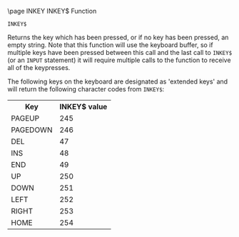 \page INKEY INKEY$ Function
```basic
INKEY$
```
Returns the key which has been pressed, or if no key has been pressed, an empty string. Note that this function will use the keyboard buffer, so if multiple keys have been pressed between this call and the last call to `INKEY$` (or an `INPUT` statement) it will require multiple calls to the function to receive all of the keypresses.

The following keys on the keyboard are designated as 'extended keys' and will return the following character codes from `INKEY$`:

<table>
<tr><th>Key</th><th>INKEY$ value</th></tr>
<tr><td>PAGEUP</td><td>245</td></tr>
<tr><td>PAGEDOWN</td><td>246</td></tr>
<tr><td>DEL</td><td>47</td></tr>
<tr><td>INS</td><td>48</td></tr>
<tr><td>END</td><td>49</td></tr>
<tr><td>UP</td><td>250</td></tr>
<tr><td>DOWN</td><td>251</td></tr>
<tr><td>LEFT</td><td>252</td></tr>
<tr><td>RIGHT</td><td>253</td></tr>
<tr><td>HOME</td><td>254</td></tr>
</table>

